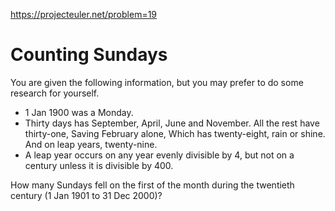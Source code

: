 https://projecteuler.net/problem=19

# Counting Sundays

You are given the following information, but you may prefer to do some research
for yourself.

  - 1 Jan 1900 was a Monday.
  - Thirty days has September,
    April, June and November.
    All the rest have thirty-one,
    Saving February alone,
    Which has twenty-eight, rain or shine.
    And on leap years, twenty-nine.
  - A leap year occurs on any year evenly divisible by 4, but not on a century
    unless it is divisible by 400.

How many Sundays fell on the first of the month during the twentieth century
(1 Jan 1901 to 31 Dec 2000)?

